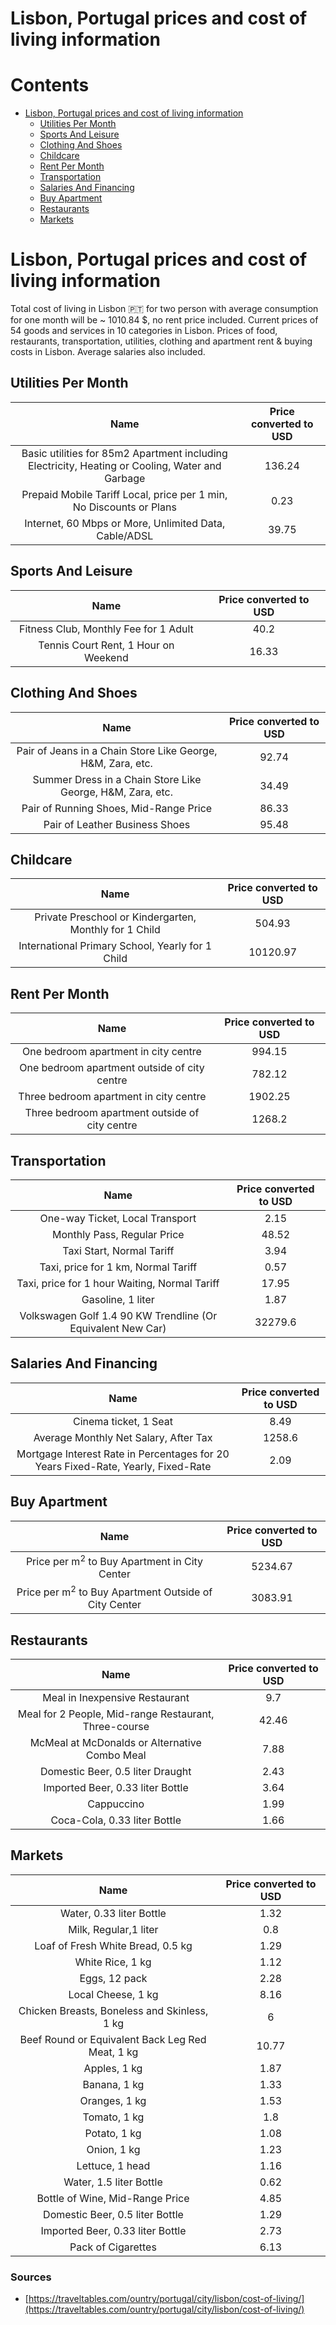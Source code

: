 
Lisbon, Portugal prices and cost of living information
======================================================

Contents
========

* [Lisbon, Portugal prices and cost of living information](#lisbon-portugal-prices-and-cost-of-living-information)
	* [Utilities Per Month](#utilities-per-month)
	* [Sports And Leisure](#sports-and-leisure)
	* [Clothing And Shoes](#clothing-and-shoes)
	* [Childcare](#childcare)
	* [Rent Per Month](#rent-per-month)
	* [Transportation](#transportation)
	* [Salaries And Financing](#salaries-and-financing)
	* [Buy Apartment](#buy-apartment)
	* [Restaurants](#restaurants)
	* [Markets](#markets)

# Lisbon, Portugal prices and cost of living information


Total cost of living in Lisbon 🇵🇹 for two person with average consumption for one month will be ~ 1010.84 $, no rent 
price included. Current prices of 54 goods and services in 10 categories  in Lisbon. Prices of food, restaurants, 
transportation, utilities, clothing and apartment rent & buying costs in Lisbon. Average salaries also included.
## Utilities Per Month
  

|Name|Price converted to USD|
| :---: | :---: |
|Basic utilities for 85m2 Apartment including Electricity, Heating or Cooling, Water and Garbage|136.24|
|Prepaid Mobile Tariff Local, price per 1 min, No Discounts or Plans|0.23|
|Internet, 60 Mbps or More, Unlimited Data, Cable/ADSL|39.75|
  

## Sports And Leisure
  

|Name|Price converted to USD|
| :---: | :---: |
|Fitness Club, Monthly Fee for 1 Adult|40.2|
|Tennis Court Rent, 1 Hour on Weekend|16.33|
  

## Clothing And Shoes
  

|Name|Price converted to USD|
| :---: | :---: |
|Pair of Jeans in a Chain Store Like George, H&M, Zara, etc.|92.74|
|Summer Dress in a Chain Store Like George, H&M, Zara, etc.|34.49|
|Pair of Running Shoes, Mid-Range Price|86.33|
|Pair of Leather Business Shoes|95.48|
  

## Childcare
  

|Name|Price converted to USD|
| :---: | :---: |
|Private Preschool or Kindergarten, Monthly for 1 Child|504.93|
|International Primary School, Yearly for 1 Child|10120.97|
  

## Rent Per Month
  

|Name|Price converted to USD|
| :---: | :---: |
|One bedroom apartment in city centre|994.15|
|One bedroom apartment outside of city centre|782.12|
|Three bedroom apartment in city centre|1902.25|
|Three bedroom apartment outside of city centre|1268.2|
  

## Transportation
  

|Name|Price converted to USD|
| :---: | :---: |
|One-way Ticket, Local Transport|2.15|
|Monthly Pass, Regular Price|48.52|
|Taxi Start, Normal Tariff|3.94|
|Taxi, price for 1 km, Normal Tariff|0.57|
|Taxi, price for 1 hour Waiting, Normal Tariff|17.95|
|Gasoline, 1 liter|1.87|
|Volkswagen Golf 1.4 90 KW Trendline (Or Equivalent New Car)|32279.6|
  

## Salaries And Financing
  

|Name|Price converted to USD|
| :---: | :---: |
|Cinema ticket, 1 Seat|8.49|
|Average Monthly Net Salary, After Tax|1258.6|
|Mortgage Interest Rate in Percentages for 20 Years Fixed-Rate, Yearly, Fixed-Rate|2.09|
  

## Buy Apartment
  

|Name|Price converted to USD|
| :---: | :---: |
|Price per m<sup>2</sup> to Buy Apartment in City Center|5234.67|
|Price per m<sup>2</sup> to Buy Apartment Outside of City Center|3083.91|
  

## Restaurants
  

|Name|Price converted to USD|
| :---: | :---: |
|Meal in Inexpensive Restaurant|9.7|
|Meal for 2 People, Mid-range Restaurant, Three-course|42.46|
|McMeal at McDonalds or Alternative Combo Meal|7.88|
|Domestic Beer, 0.5 liter Draught|2.43|
|Imported Beer, 0.33 liter Bottle|3.64|
|Cappuccino|1.99|
|Coca-Cola, 0.33 liter Bottle|1.66|
  

## Markets
  

|Name|Price converted to USD|
| :---: | :---: |
|Water, 0.33 liter Bottle|1.32|
|Milk, Regular,1 liter|0.8|
|Loaf of Fresh White Bread, 0.5 kg|1.29|
|White Rice, 1 kg|1.12|
|Eggs, 12 pack|2.28|
|Local Cheese, 1 kg|8.16|
|Chicken Breasts, Boneless and Skinless, 1 kg|6|
|Beef Round or Equivalent Back Leg Red Meat, 1 kg |10.77|
|Apples, 1 kg|1.87|
|Banana, 1 kg|1.33|
|Oranges, 1 kg|1.53|
|Tomato, 1 kg|1.8|
|Potato, 1 kg|1.08|
|Onion, 1 kg|1.23|
|Lettuce, 1 head|1.16|
|Water, 1.5 liter Bottle|0.62|
|Bottle of Wine, Mid-Range Price|4.85|
|Domestic Beer, 0.5 liter Bottle|1.29|
|Imported Beer, 0.33 liter Bottle|2.73|
|Pack of Cigarettes|6.13|
  

### Sources

- [https://traveltables.com/ountry/portugal/city/lisbon/cost-of-living/](https://traveltables.com/ountry/portugal/city/lisbon/cost-of-living/)
